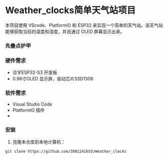 # Weather_clocks简单天气站项目
本项目使用 VScode、PlatformIO 和 ESP32 来实现一个简单的天气站。该天气站能够获取当前的温度和湿度，并且通过 OLED 屏幕显示出来。
### 先叠点护甲



### 硬件需求

- 合宇ESP32-S3 开发板
- 0.96寸OLED 显示屏，驱动芯片SSD1306

### 软件需求

- Visual Studio Code
- PlatformIO 插件
- 
### 安装

1. 克隆本仓库到本地计算机：

```bash
git clone https://github.com/3081241653/Weather_clocks
